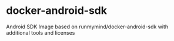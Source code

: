 # docker-android-sdk
Android SDK Image based on runmymind/docker-android-sdk with additional tools and licenses
